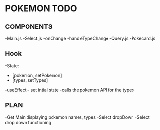 # POKEMON TODO

## COMPONENTS

-Main.js
-Select.js
-onChange -handleTypeChange
-Query.js
-Pokecard.js

## Hook

-State:

- [pokemon, setPokemon]
- [types, setTypes]

-useEffect - set intial state
-calls the pokemon API for the types

## PLAN

-Get Main displaying pokemon names, types
-Select dropDown
-Select drop down functioning
